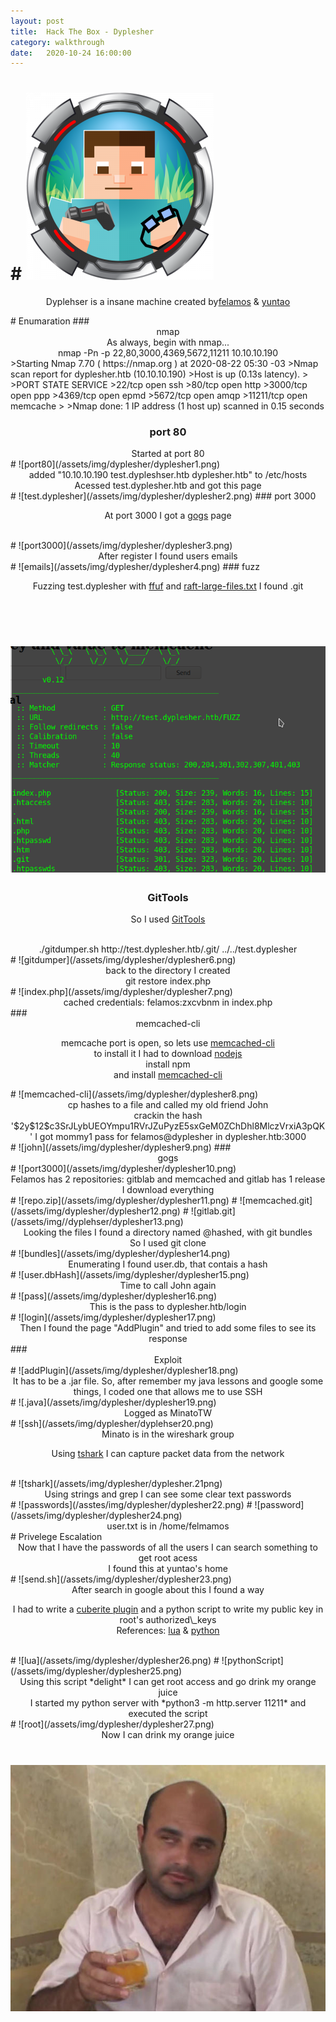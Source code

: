 ```yaml
---
layout: post
title:  Hack The Box - Dyplesher
category: walkthrough
date:   2020-10-24 16:00:00
---
```

# # ![dyplesher](/assets/img/dyplesher/dyplesher.png)  
<p align="center"> Dyplehser is a insane machine created by<a href="https://www.hackthebox.eu/home/users/profile/27390">felamos</a> & <a href="https://www.hackthebox.eu/home/users/profile/12438">yuntao</a></p>  
# Enumaration  
### <center>nmap</center>
<center>As always, begin with nmap...</center>    
<center>nmap -Pn -p 22,80,3000,4369,5672,11211 10.10.10.190</center>  
>Starting Nmap 7.70 ( https://nmap.org ) at 2020-08-22 05:30 -03  
>Nmap scan report for dyplesher.htb (10.10.10.190)  
>Host is up (0.13s latency).  
>  
>PORT      STATE SERVICE  
>22/tcp    open  ssh  
>80/tcp    open  http  
>3000/tcp  open  ppp  
>4369/tcp  open  epmd  
>5672/tcp  open  amqp  
>11211/tcp open  memcache  
>  
>Nmap done: 1 IP address (1 host up) scanned in 0.15 seconds  
  
### <center>port 80</center>
<center>Started at port 80</center>  
# ![port80](/assets/img/dyplesher/dyplesher1.png)  
<center>added "10.10.10.190 test.dypleshser.htb dyplesher.htb" to /etc/hosts</center>  
<center>Acessed test.dyplesher.htb and got this page</center>  
# ![test.dyplesher](/assets/img/dyplesher/dyplesher2.png)  
### port 3000
<p align="center">At port 3000 I got a <a href="https://gogs.io/">gogs</a> page</p><br>  
# ![port3000](/assets/img/dyplesher/dyplesher3.png)  
<center>After register I found users emails</center>  
# ![emails](/assets/img/dyplesher/dyplesher4.png)  
### fuzz
<p align="center">Fuzzing test.dyplesher with <a href="https://github.com/ffuf/ffuf">ffuf</a> and <a href="https://raw.githubusercontent.com/danielmiessler/SecLists/master/Discovery/Web-Content/raft-large-files.txt">raft-large-files.txt</a> I found .git</p><br><br> 
  
# ![ffuf](/assets/img/dyplesher/dyplesher5.png)  
### <center>GitTools</center>
<p align="center">So I used <a href="https://github.com/internetwache/GitTools">GitTools</a></p><br>  
<center>./gitdumper.sh http://test.dyplesher.htb/.git/ ../../test.dyplesher</center>  
# ![gitdumper](/assets/img/dyplesher/dyplesher6.png)  
<center>back to the directory I created</center>  
<center>git restore index.php</center>  
# ![index.php](/assets/img/dyplesher/dyplesher7.png)  
<center>cached credentials: felamos:zxcvbnm in index.php</center>  
### <center>memcached-cli</center>  
<p align="center">memcache port is open, so lets use <a href="https://www.npmjs.com/package/memcached-cli">memcached-cli</a><br>  
to install it I had to download <a href="https://nodejs.org/en/">nodejs</a><br>  
install npm<br>  
and install <a href="https://www.npmjs.com/package/memcached-cli">memcached-cli</a></p>  
# ![memcached-cli](/assets/img/dyplesher/dyplesher8.png)  
<center>cp hashes to a file and called my old friend John</center>  
<center>crackin the hash '$2y$12$c3SrJLybUEOYmpu1RVrJZuPyzE5sxGeM0ZChDhl8MlczVrxiA3pQK' I got mommy1 pass for felamos@dyplesher in dyplesher.htb:3000</center>  
# ![john](/assets/img/dyplesher/dyplesher9.png)  
### <center>gogs</center>
# ![port3000](/assets/img/dyplesher/dyplesher10.png)  
<center>Felamos has 2 repositories: gitblab and memcached and gitlab has 1 release</center>  
<center>I download everything</center>  
# ![repo.zip](/assets/img/dyplesher/dyplesher11.png)  
# ![memcached.git](/assets/img/dyplesher/dyplesher12.png)  
# ![gitlab.git](/assets/img//dyplehser/dyplesher13.png)    
<center>Looking the files I found a directory named @hashed, with git bundles</center>  
<center>So I used git clone</center>  
# ![bundles](/assets/img/dyplesher/dypĺesher14.png)  
<center>Enumerating I found user.db, that contais a hash</center>  
# ![user.dbHash](/assets/img/dyplesher/dyplesher15.png)  
<center>Time to call John again</center>  
# ![pass](/assets/img/dyplesher/dyplesher16.png)  
<center>This is the pass to dyplesher.htb/login</center>  
# ![login](/assets/img/dyplesher/dyplesher17.png)  
<center>Then I found the page "AddPlugin" and tried to add some files to see its response</center>  
### <center>Exploit</center>  
# ![addPlugin](/assets/img/dyplesher/dyplesher18.png)  
<center>It has to be a .jar file. So, after remember my java lessons and google some things, I coded one that allows me to use SSH</center>  
# ![.java](/assets/img/dyplesher/dyplesher19.png)  
<center>Logged as MinatoTW</center>  
# ![ssh](/assets/img/dyplesher/dyplehser20.png)  
<center>Minato is in the wireshark group</center>  
<p align="center"> Using <a href="https://www.wireshark.org/docs/man-pages/tshark.html">tshark</a> I can capture packet data from the network</p><br>  
# ![tshark](/assets/img/dyplesher/dyplesher.21png)  
<center>Using strings and grep I can see some clear text passwords</center>  
# ![passwords](/asstes/img/dyplesher/dyplesher22.png)  
# ![password](/assets/img/dyplesher/dyplesher24.png)  
<center>user.txt is in /home/felmamos</center>  
# Privelege Escalation  
  
<center>Now that I have the passwords of all the users I can search something to get root acess</center>  
<center>I found this at yuntao's home</center>  
# ![send.sh](/assets/img/dyplesher/dyplesher23.png)  
<center>After search in google about this I found a way</center>  
<p align="center">I had to write a <a href="https://api.cuberite.org/Writing-a-Cuberite-plugin.html">cuberite plugin</a> and a python script to write my public key in root's authorized\_keys<br>  
References: <a href="https://www.tutorialspoint.com/lua/lua_file_io.htm">lua</a> & <a href="https://pika.readthedocs.io/en/stable/modules/credentials.html">python</a></p><br>  
# ![lua](/assets/img/dyplesher/dyplesher26.png)  
# ![pythonScript](/assets/img/dyplesher/dyplesher25.png)  
<center>Using this script *delight* I can get root access and go drink my orange juice</center>  
<center>I started my python server with *python3 -m http.server 11211* and executed the script</center>  
# ![root](/assets/img/dyplesher/dyplesher27.png)  
<center>Now I can drink my orange juice</center>  
  
# ![JailsonMendesAprova](/assets/img/dyplesher/dyplesher00.jpg)  
  
